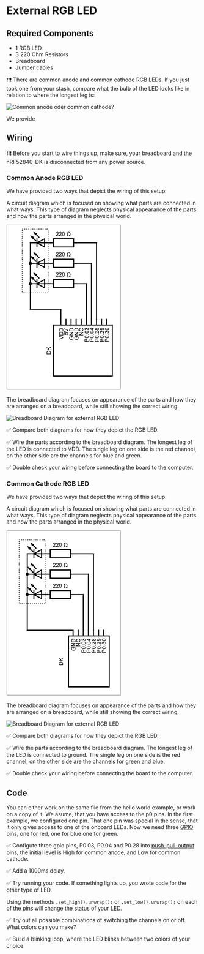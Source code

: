 # External RGB LED

## Required Components

* 1 RGB LED
* 3 220 Ohm Resistors
* Breadboard
* Jumper cables

❗️❗️❗️ There are common anode and common cathode RGB LEDs. If you just took one from your stash, compare what the bulb of the LED looks like in relation to where the longest leg is:


![Common anode oder common cathode?](cc_or_ca.png)

We provide 
## Wiring

❗️❗️❗️ Before you start to wire things up, make sure, your breadboard and the nRF52840-DK is disconnected from any power source. 

### Common Anode RGB LED
 
We have provided two ways that depict the wiring of this setup:

A circuit diagram which is focused on showing what parts are connected in what ways. This type of diagram neglects physical appearance of the parts and how the parts arranged in the physical world. 

![Circuit Diagram for external RGB LED, common anode](img/knurling-rgb-led-ca-circuit.png)

The breadboard diagram focuses on appearance of the parts and how they are arranged on a breadboard, while still showing the correct wiring. 

![Breadboard Diagram for external RGB LED](img/knurling-rgb-led-ca-bb.png) 

✅ Compare both diagrams for how they depict the RGB LED.

✅ Wire the parts according to the breadboard diagram. The longest leg of the LED is connected to VDD. The single leg on one side is the red channel, on the other side are the channels for blue and green. 

✅ Double check your wiring before connecting the board to the computer. 


### Common Cathode RGB LED

We have provided two ways that depict the wiring of this setup:

A circuit diagram which is focused on showing what parts are connected in what ways. This type of diagram neglects physical appearance of the parts and how the parts arranged in the physical world. 

![Circuit Diagram for external RGB LED, common anode](img/knurling-rgb-led-cc-circuit.png)

The breadboard diagram focuses on appearance of the parts and how they are arranged on a breadboard, while still showing the correct wiring. 

![Breadboard Diagram for external RGB LED](img/knurling-rgb-led-cc-bb.png) 

✅ Compare both diagrams for how they depict the RGB LED.

✅ Wire the parts according to the breadboard diagram. The longest leg of the LED is connected to ground. The single leg on one side is the red channel, on the other side are the channels for green and blue. 

✅ Double check your wiring before connecting the board to the computer.


## Code

You can either work on the same file from the hello world example, or work on a copy of it. We asume, that you have access to the p0 pins. In the first example, we configured one pin. That one pin was special in the sense, that it only gives access to one of the onboard LEDs. Now we need three [GPIO](/knowledge.html#gpio) pins, one for red, one for blue one for green.

✅ Configute three gpio pins, P0.03, P0.04 and P0.28 into [push-pull-output](/knowledge.html#push-pull-output) pins, the initial level is High for common anode, and Low for common cathode. 

✅ Add a 1000ms delay. 

✅ Try running your code. If something lights up, you wrote code for the other type of LED. 


Using the methods `.set_high().unwrap();` or `.set_low().unwrap();` on each of the pins will change the status of your LED. 

✅ Try out all possible combinations of switching the channels on or off. What colors can you make?

✅ Build a blinking loop, where the LED blinks between two colors of your choice.

